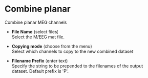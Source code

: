 # Combine planar  
Combine planar MEG channels

* **File Name** (select files)  
Select the M/EEG mat file.

* **Copying mode** (choose from the menu)  
Select which channels to copy to the new combined dataset

* **Filename Prefix** (enter text)  
Specify the string to be prepended to the filenames of the output dataset. Default prefix is 'P'.

